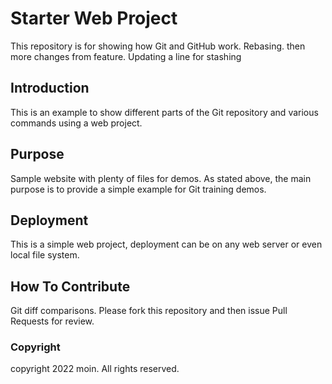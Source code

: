 # Starter Web Project

This repository is for showing how Git and GitHub work. Rebasing.
then more changes from feature.
Updating a line for stashing

## Introduction

This is an example to show different parts of the Git repository
and various commands using a web project.

## Purpose

Sample website with plenty of files for demos.
As stated above, the main purpose is to provide a simple example
for Git training demos.

## Deployment

This is a simple web project, deployment can be on any web server or
even local file system.

## How To Contribute

Git diff comparisons.
Please fork this repository and then issue Pull Requests for review.

### Copyright

copyright 2022 moin.
All rights reserved.